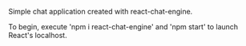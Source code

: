 Simple chat application created with react-chat-engine.

To begin, execute 'npm i react-chat-engine' and 'npm start' to launch React's localhost.
